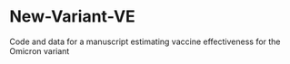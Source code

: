 # New-Variant-VE
Code and data for a manuscript estimating vaccine effectiveness for the Omicron variant
